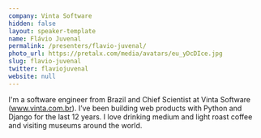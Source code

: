 ```yaml
---
company: Vinta Software
hidden: false
layout: speaker-template
name: Flávio Juvenal
permalink: /presenters/flavio-juvenal/
photo_url: https://pretalx.com/media/avatars/eu_yDcDIce.jpg
slug: flavio-juvenal
twitter: flaviojuvenal
website: null
---
```


I'm a software engineer from Brazil and Chief Scientist at Vinta Software (www.vinta.com.br). I’ve been building web products with Python and Django for the last 12 years. I love drinking medium and light roast coffee and visiting museums around the world.
